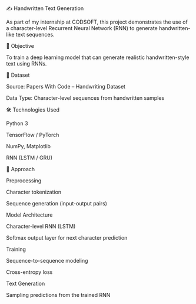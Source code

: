 ✍️ Handwritten Text Generation

As part of my internship at CODSOFT, this project demonstrates the use of a character-level Recurrent Neural Network (RNN) to generate handwritten-like text sequences.

🚀 Objective

To train a deep learning model that can generate realistic handwritten-style text using RNNs.

📁 Dataset

Source: Papers With Code – Handwriting Dataset

Data Type: Character-level sequences from handwritten samples

🛠️ Technologies Used

Python 3

TensorFlow / PyTorch

NumPy, Matplotlib

RNN (LSTM / GRU)

🧠 Approach

Preprocessing

Character tokenization

Sequence generation (input-output pairs)

Model Architecture

Character-level RNN (LSTM)

Softmax output layer for next character prediction

Training

Sequence-to-sequence modeling

Cross-entropy loss

Text Generation

Sampling predictions from the trained RNN
